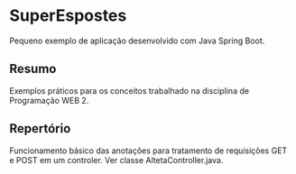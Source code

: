 # SuperEspostes
Pequeno exemplo de aplicação desenvolvido com Java Spring Boot.

## Resumo
Exemplos práticos para os conceitos trabalhado na disciplina de Programação WEB 2.


## Repertório
Funcionamento básico das anotações para tratamento de requisições GET e POST em um controler.
Ver classe AltetaController.java.


